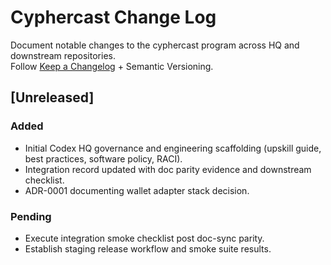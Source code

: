 # Cyphercast Change Log

Document notable changes to the cyphercast program across HQ and downstream repositories.  
Follow [Keep a Changelog](https://keepachangelog.com/en/1.0.0/) + Semantic Versioning.

## [Unreleased]

### Added
- Initial Codex HQ governance and engineering scaffolding (upskill guide, best practices, software policy, RACI).
- Integration record updated with doc parity evidence and downstream checklist.
- ADR-0001 documenting wallet adapter stack decision.

### Pending
- Execute integration smoke checklist post doc-sync parity.
- Establish staging release workflow and smoke suite results.
